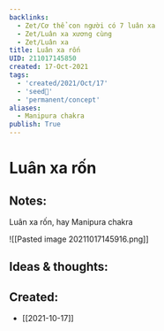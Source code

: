 ```yaml
---
backlinks:
  - Zet/Cơ thể con người có 7 luân xa
  - Zet/Luân xa xương cùng
  - Zet/Luân xa
title: Luân xa rốn
UID: 211017145850
created: 17-Oct-2021
tags:
  - 'created/2021/Oct/17'
  - 'seed🥜'
  - 'permanent/concept'
aliases:
  - Manipura chakra
publish: True
---
```

# Luân xa rốn

## Notes:
Luân xa rốn, hay Manipura chakra

![[Pasted image 20211017145916.png]]

## Ideas & thoughts:



## Created:
- [[2021-10-17]]
